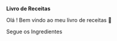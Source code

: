 **Livro de Receitas** 

Olá ! Bem vindo ao meu livro de receitas :chicken:

Segue os Ingredientes





